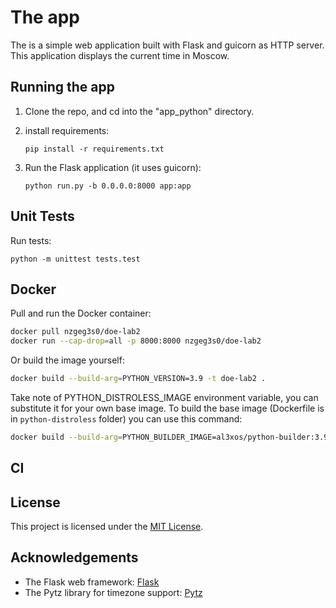 # The app

The is a simple web application built with Flask and guicorn as HTTP server. This application displays the current time in Moscow.

## Running the app

1.  Clone the repo, and cd into the "app\_python" directory.

2.  install requirements:

        pip install -r requirements.txt

3.  Run the Flask application (it uses guicorn):

        python run.py -b 0.0.0.0:8000 app:app

## Unit Tests

Run tests:

    python -m unittest tests.test

## Docker

Pull and run the Docker container:

```bash
docker pull nzgeg3s0/doe-lab2
docker run --cap-drop=all -p 8000:8000 nzgeg3s0/doe-lab2
```

Or build the image yourself:

```bash
docker build --build-arg=PYTHON_VERSION=3.9 -t doe-lab2 .
```

Take note of PYTHON\_DISTROLESS\_IMAGE environment variable, you can substitute it for your own base image.
To build the base image (Dockerfile is in `python-distroless` folder) you can use this command:

```bash
docker build --build-arg=PYTHON_BUILDER_IMAGE=al3xos/python-builder:3.9-debian11 --build-arg=GOOGLE_DISTROLESS_BASE_IMAGE=gcr.io/distroless/cc -t python-distroless:3.9-debian11 .
```

## CI

## License

This project is licensed under the [MIT License](LICENSE).

## Acknowledgements

*   The Flask web framework: [Flask](https://flask.palletsprojects.com/)
*   The Pytz library for timezone support: [Pytz](https://pythonhosted.org/pytz/)
